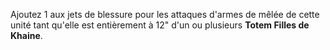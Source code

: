 Ajoutez 1 aux jets de blessure pour les attaques d'armes de mêlée de cette unité tant qu'elle est entièrement à 12" d'un ou plusieurs **Totem Filles de Khaine**.